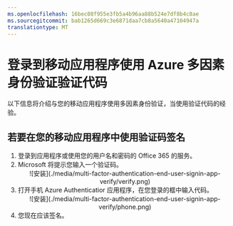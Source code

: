 ```yaml
---
ms.openlocfilehash: 16bec08f955e3fb5a4b96aa88b524e7df8b4c8ae
ms.sourcegitcommit: bab1265d669c3e6871daa7cb8a5640a47104947a
translationtype: MT
---
```


<properties 
    pageTitle="登录到移动应用程序使用 Azure 多因素身份验证验证代码" 
    description="这页将描述如何使用 Azure MFA 移动应用程序验证代码的用户可以登录。" 
    services="multi-factor-authentication" 
    documentationCenter="" 
    authors="billmath" 
    manager="stevenpo" 
    editor="curtland"/>

<tags 
    ms.service="multi-factor-authentication" 
    ms.workload="identity" 
    ms.tgt_pltfrm="na" 
    ms.devlang="na" 
    ms.topic="article" 
    ms.date="08/24/2015" 
    ms.author="billmath"/>

# 登录到移动应用程序使用 Azure 多因素身份验证验证代码


以下信息将介绍与您的移动应用程序使用多因素身份验证，当使用验证代码的经验。

## 若要在您的移动应用程序中使用验证码签名

<ol>

<li>登录到应用程序或使用您的用户名和密码的 Office 365 的服务。</li>
<li>Microsoft 将提示您输入一个验证码。</li>


<center>![安装](./media/multi-factor-authentication-end-user-signin-app-verify/verify.png)</center>

<li>打开手机 Azure Authenticatior 应用程序，在您登录的框中输入代码。</li>

<center>![安装](./media/multi-factor-authentication-end-user-signin-app-verify/phone.png)</center>


<li>您现在应该签名。</li>


 